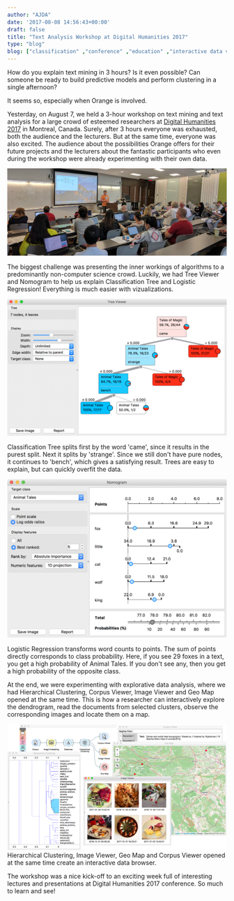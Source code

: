 ```yaml
---
author: "AJDA"
date: '2017-08-08 14:56:43+00:00'
draft: false
title: "Text Analysis Workshop at Digital Humanities 2017"
type: "blog"
blog: ["classification" ,"conference" ,"education" ,"interactive data visualization"  ,"workshop" ]
---
```


How do you explain text mining in 3 hours? Is it even possible? Can someone be ready to build predictive models and perform clustering in a single afternoon?

It seems so, especially when Orange is involved.

Yesterday, on August 7, we held a 3-hour workshop on text mining and text analysis for a large crowd of esteemed researchers at [Digital Humanities 2017](https://dh2017.adho.org/) in Montreal, Canada. Surely, after 3 hours everyone was exhausted, both the audience and the lecturers. But at the same time, everyone was also excited. The audience about the possibilities Orange offers for their future projects and the lecturers about the fantastic participants who even during the workshop were already experimenting with their own data.

![](IMG_20170807_161224_2.jpg)


The biggest challenge was presenting the inner workings of algorithms to a predominantly non-computer science crowd. Luckily, we had Tree Viewer and Nomogram to help us explain Classification Tree and Logistic Regression! Everything is much easier with vizualizations.



![](Screen-Shot-2017-08-08-at-10.22.33.png)

Classification Tree splits first by the word 'came', since it results in the purest split. Next it splits by 'strange'. Since we still don't have pure nodes, it continues to 'bench', which gives a satisfying result. Trees are easy to explain, but can quickly overfit the data.



![](Screen-Shot-2017-08-08-at-10.22.22.png)

Logistic Regression transforms word counts to points. The sum of points directly corresponds to class probability. Here, if you see 29 foxes in a text, you get a high probability of Animal Tales. If you don't see any, then you get a high probability of the opposite class.



At the end, we were experimenting with explorative data analysis, where we had Hierarchical Clustering, Corpus Viewer, Image Viewer and Geo Map opened at the same time. This is how a researcher can interactively explore the dendrogram, read the documents from selected clusters, observe the corresponding images and locate them on a map.

![](blog1-1.png)
Hierarchical Clustering, Image Viewer, Geo Map and Corpus Viewer opened at the same time create an interactive data browser.



The workshop was a nice kick-off to an exciting week full of interesting lectures and presentations at Digital Humanities 2017 conference. So much to learn and see!




